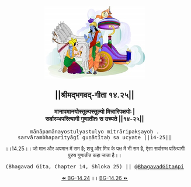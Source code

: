 <center><img src="../../asset/BG.png" alt="#API #bhagavadgitaapi #slok #nodejs #js #api #gitaapi #krishna #hinduism #vedic #ISKCON #shreemadbhagavadgita #technology"/>
<h2>||श्रीमद्‍भगवद्‍-गीता १४.२५||</h2>
<h3>मानापमानयोस्तुल्यस्तुल्यो मित्रारिपक्षयोः |<br/>सर्वारम्भपरित्यागी गुणातीतः स उच्यते ||१४-२५||</h3>
<pre>mānāpamānayostulyastulyo mitrāripakṣayoḥ .<br/>sarvārambhaparityāgī guṇātītaḥ sa ucyate ||14-25||</pre>
<p>।।14.25।। जो मान और अपमान में सम है; शत्रु और मित्र के पक्ष में भी सम है, ऐसा सर्वारम्भ परित्यागी पुरुष गुणातीत कहा जाता है।।</p>
<pre>(Bhagavad Gita, Chapter 14, Shloka 25) || <a href="https://twitter.com/bhagavadgitaapi">@BhagavadGitaApi</a></pre><a href="../../14/24">⏪  BG-14.24</a><b>        ।।        </b><a href="../../14/26">BG-14.26  ⏩</a></center></center>